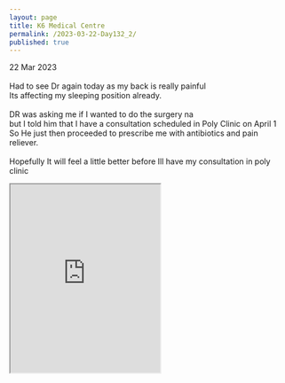 ```yaml
---
layout: page
title: K6 Medical Centre
permalink: /2023-03-22-Day132_2/
published: true
---
```

22 Mar 2023
<br>
<br>
Had to see Dr again today as my back is really painful
<br>
Its affecting my sleeping position already.
<br>
<br>
DR was asking me if I wanted to do the surgery na 
<br>
but I told him that I have a consultation scheduled in Poly Clinic on April 1
<br>
So He just then proceeded to prescribe me with antibiotics and pain reliever.
<br>
<br>
Hopefully It will feel a little better before Ill have my consultation in poly clinic
<br>
<iframe src="https://drive.google.com/file/d/1chgq8RCmeHApzXzdAT1WnYqCvGYkJdIj/preview" width="270" height="340" allow="autoplay"></iframe>

